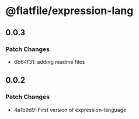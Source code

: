 # @flatfile/expression-lang

## 0.0.3

### Patch Changes

- 6b64f31: adding readme files

## 0.0.2

### Patch Changes

- 4a1b9d9: First version of expression-language
